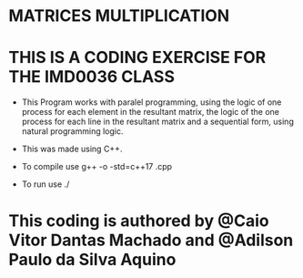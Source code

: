 # MATRICES MULTIPLICATION

# THIS IS A CODING EXERCISE FOR THE IMD0036 CLASS

- This Program works with paralel programming, using the logic of one process for each element in the
resultant matrix, the logic of the one process for each line in the resultant matrix and a sequential
form, using natural programming logic.

- This was made using C++.

- To compile use g++ -o <executable name> -std=c++17 <program name>.cpp

- To run use ./<program name> <number of rows of A> <number of cols of A> <number of rows of B> <number of cols of B>

# This coding is authored by @Caio Vitor Dantas Machado and  @Adilson Paulo da Silva Aquino
